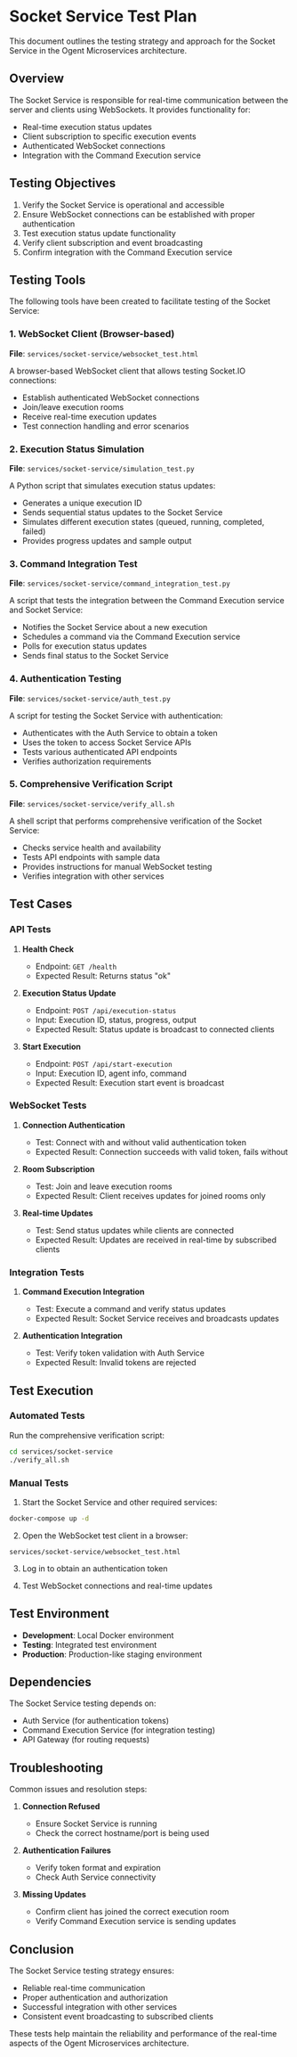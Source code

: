# Socket Service Test Plan

This document outlines the testing strategy and approach for the Socket Service in the Ogent Microservices architecture.

## Overview

The Socket Service is responsible for real-time communication between the server and clients using WebSockets. It provides functionality for:

- Real-time execution status updates
- Client subscription to specific execution events
- Authenticated WebSocket connections
- Integration with the Command Execution service

## Testing Objectives

1. Verify the Socket Service is operational and accessible
2. Ensure WebSocket connections can be established with proper authentication
3. Test execution status update functionality
4. Verify client subscription and event broadcasting
5. Confirm integration with the Command Execution service

## Testing Tools

The following tools have been created to facilitate testing of the Socket Service:

### 1. WebSocket Client (Browser-based)

**File**: `services/socket-service/websocket_test.html`

A browser-based WebSocket client that allows testing Socket.IO connections:
- Establish authenticated WebSocket connections
- Join/leave execution rooms
- Receive real-time execution updates
- Test connection handling and error scenarios

### 2. Execution Status Simulation

**File**: `services/socket-service/simulation_test.py`

A Python script that simulates execution status updates:
- Generates a unique execution ID
- Sends sequential status updates to the Socket Service
- Simulates different execution states (queued, running, completed, failed)
- Provides progress updates and sample output

### 3. Command Integration Test

**File**: `services/socket-service/command_integration_test.py`

A script that tests the integration between the Command Execution service and Socket Service:
- Notifies the Socket Service about a new execution
- Schedules a command via the Command Execution service
- Polls for execution status updates
- Sends final status to the Socket Service

### 4. Authentication Testing

**File**: `services/socket-service/auth_test.py`

A script for testing the Socket Service with authentication:
- Authenticates with the Auth Service to obtain a token
- Uses the token to access Socket Service APIs
- Tests various authenticated API endpoints
- Verifies authorization requirements

### 5. Comprehensive Verification Script

**File**: `services/socket-service/verify_all.sh`

A shell script that performs comprehensive verification of the Socket Service:
- Checks service health and availability
- Tests API endpoints with sample data
- Provides instructions for manual WebSocket testing
- Verifies integration with other services

## Test Cases

### API Tests

1. **Health Check**
   - Endpoint: `GET /health`
   - Expected Result: Returns status "ok"

2. **Execution Status Update**
   - Endpoint: `POST /api/execution-status`
   - Input: Execution ID, status, progress, output
   - Expected Result: Status update is broadcast to connected clients

3. **Start Execution**
   - Endpoint: `POST /api/start-execution`
   - Input: Execution ID, agent info, command
   - Expected Result: Execution start event is broadcast

### WebSocket Tests

1. **Connection Authentication**
   - Test: Connect with and without valid authentication token
   - Expected Result: Connection succeeds with valid token, fails without

2. **Room Subscription**
   - Test: Join and leave execution rooms
   - Expected Result: Client receives updates for joined rooms only

3. **Real-time Updates**
   - Test: Send status updates while clients are connected
   - Expected Result: Updates are received in real-time by subscribed clients

### Integration Tests

1. **Command Execution Integration**
   - Test: Execute a command and verify status updates
   - Expected Result: Socket Service receives and broadcasts updates

2. **Authentication Integration**
   - Test: Verify token validation with Auth Service
   - Expected Result: Invalid tokens are rejected

## Test Execution

### Automated Tests

Run the comprehensive verification script:

```bash
cd services/socket-service
./verify_all.sh
```

### Manual Tests

1. Start the Socket Service and other required services:

```bash
docker-compose up -d
```

2. Open the WebSocket test client in a browser:

```
services/socket-service/websocket_test.html
```

3. Log in to obtain an authentication token

4. Test WebSocket connections and real-time updates

## Test Environment

- **Development**: Local Docker environment
- **Testing**: Integrated test environment
- **Production**: Production-like staging environment

## Dependencies

The Socket Service testing depends on:

- Auth Service (for authentication tokens)
- Command Execution Service (for integration testing)
- API Gateway (for routing requests)

## Troubleshooting

Common issues and resolution steps:

1. **Connection Refused**
   - Ensure Socket Service is running
   - Check the correct hostname/port is being used

2. **Authentication Failures**
   - Verify token format and expiration
   - Check Auth Service connectivity

3. **Missing Updates**
   - Confirm client has joined the correct execution room
   - Verify Command Execution service is sending updates

## Conclusion

The Socket Service testing strategy ensures:

- Reliable real-time communication
- Proper authentication and authorization
- Successful integration with other services
- Consistent event broadcasting to subscribed clients

These tests help maintain the reliability and performance of the real-time aspects of the Ogent Microservices architecture. 